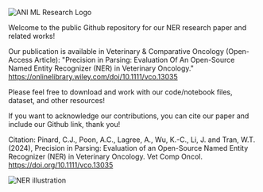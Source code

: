 
![ANI ML Research Logo](https://github.com/user-attachments/assets/3296b176-8c53-4ee8-bc2a-e5ddf245df14)


Welcome to the public Github repository for our NER research paper and related works!

Our publication is available in Veterinary & Comparative Oncology (Open-Access Article):
"Precision in Parsing: Evaluation Of An Open-Source Named Entity Recognizer (NER) in Veterinary Oncology."
https://onlinelibrary.wiley.com/doi/10.1111/vco.13035

Please feel free to download and work with our code/notebook files, dataset, and other resources!

If you want to acknowledge our contributions, you can cite our paper and include our Github link, thank you!

Citation:
Pinard, C.J., Poon, A.C., Lagree, A., Wu, K.-C., Li, J. and Tran, W.T. (2024), Precision in Parsing: Evaluation of an Open-Source Named Entity Recognizer (NER) in Veterinary Oncology. Vet Comp Oncol. https://doi.org/10.1111/vco.13035

![NER illustration](https://github.com/user-attachments/assets/e74172d7-80d3-440d-bba1-7a14e1404938)
